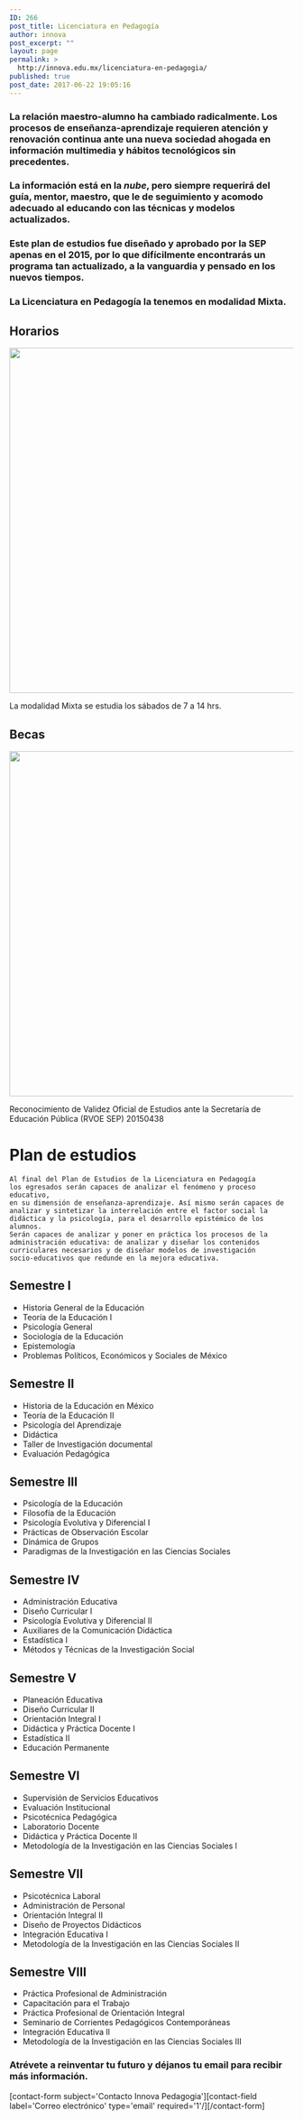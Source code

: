 ```yaml
---
ID: 266
post_title: Licenciatura en Pedagogía
author: innova
post_excerpt: ""
layout: page
permalink: >
  http://innova.edu.mx/licenciatura-en-pedagogia/
published: true
post_date: 2017-06-22 19:05:16
---
```

### La relación maestro-alumno ha cambiado radicalmente. Los procesos de enseñanza-aprendizaje requieren atención y renovación continua ante una nueva sociedad ahogada en información multimedia y hábitos tecnológicos sin precedentes.

### La información está en la _nube_, pero siempre requerirá del guía, mentor, maestro, que le de seguimiento y acomodo adecuado al educando con las técnicas y modelos actualizados.

### Este plan de estudios fue diseñado y aprobado por la SEP apenas en el 2015, por lo que difícilmente encontrarás un programa tan actualizado, a la vanguardia y pensado en los nuevos tiempos.

### La Licenciatura en Pedagogía la tenemos en modalidad **Mixta**.

## Horarios

<img src="http://innova.edu.mx/wp-content/uploads/2017/06/PromocionVerano2017Horarios.png" alt="" width="792" height="612" class="alignnone size-full wp-image-334">

La modalidad Mixta se estudia los sábados de 7 a 14 hrs.

## Becas

<img src="http://innova.edu.mx/wp-content/uploads/2017/06/PromocionVerano2017.png" alt="" width="792" height="612" class="alignnone size-full wp-image-335">

Reconocimiento de Validez Oficial de Estudios ante la Secretaría de Educación Pública (RVOE SEP) 20150438

# Plan de estudios

<code>Al final del Plan de Estudios de la Licenciatura en Pedagogía los egresados serán capaces de analizar el fenómeno y proceso educativo, en su dimensión de enseñanza-aprendizaje. Así mismo serán capaces de analizar y sintetizar la interrelación entre el factor social la didáctica y la psicología, para el desarrollo epistémico de los alumnos. Serán capaces de analizar y poner en práctica los procesos de la administración educativa: de analizar y diseñar los contenidos curriculares necesarios y de diseñar modelos de investigación socio-educativos que redunde en la mejora educativa.</code>

## Semestre I

* Historia General de la Educación
* Teoría de la Educación I
* Psicología General
* Sociología de la Educación
* Epistemología
* Problemas Políticos, Económicos y Sociales de México


## Semestre II


* Historia de la Educación en México
* Teoría de la Educación II
* Psicología del Aprendizaje
* Didáctica
* Taller de Investigación documental
* Evaluación Pedagógica


## Semestre III


* Psicología de la Educación
* Filosofía de la Educación
* Psicología Evolutiva y Diferencial I
* Prácticas de Observación Escolar
* Dinámica de Grupos
* Paradigmas de la Investigación en las Ciencias Sociales


## Semestre IV

* Administración Educativa 
* Diseño Curricular I
* Psicología Evolutiva y Diferencial II
* Auxiliares de la Comunicación  Didáctica
* Estadística I
* Métodos y Técnicas de la Investigación Social


## Semestre V

* Planeación Educativa
* Diseño Curricular II
* Orientación Integral I
* Didáctica y Práctica Docente I
* Estadística II
* Educación Permanente


## Semestre VI

* Supervisión de Servicios Educativos
* Evaluación Institucional
* Psicotécnica Pedagógica
* Laboratorio Docente
* Didáctica y Práctica Docente II
* Metodología de la Investigación en las Ciencias Sociales l


## Semestre VII

* Psicotécnica Laboral
* Administración de Personal
* Orientación Integral II
* Diseño de Proyectos Didácticos
* Integración Educativa I
* Metodología de la Investigación en las Ciencias Sociales II


## Semestre VIII


* Práctica Profesional de Administración
* Capacitación para el Trabajo
* Práctica Profesional de Orientación  Integral
* Seminario de Corrientes Pedagógicos Contemporáneas 
* Integración Educativa Il
* Metodología de la Investigación en las  Ciencias Sociales III

### <strong>Atrévete a reinventar tu futuro</strong> y déjanos tu email para recibir más información.
[contact-form subject='Contacto Innova Pedagogia'][contact-field label='Correo electrónico' type='email' required='1'/][/contact-form]